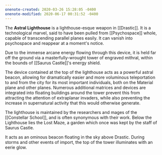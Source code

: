 ```yaml
---
onenote-created: 2020-03-26 15:28:05 -0400
onenote-modified: 2020-06-17 00:31:52 -0400
---
```


The **Astral Lighthouse** is a lighthouse-esque weapon in [[Drastic]]. It is a technological marvel, said to have been pulled from [[Psychospace]] whole, capable of transcending parallel planes easily. It can vanish into psychospace and reappear at a moment's notice.

Due to the immense arcane energy flowing through this device, it is held far off the ground via a masterfully-wrought tower of engraved mithral, within the bounds of [[Saurus Castle]]'s energy shield.

The device contained at the top of the lighthouse acts as a powerful astral beacon, allowing for dramatically easier and more voluminous teleportation to and from the city for its most important individuals, both on the Material plane and other planes. Numerous additional matrices and devices are integrated into floating buildings around the tower prevent this from attracting the attention of extraplanar invaders, while also preventing the increase in supernatural activity that this would otherwise generate.

The lighthouse is maintained by the researchers and mages of the [[Constellar School]], and is often synonymous with their work. Below the Lighthouse lies the Lost Maze, a garden which once was kept by the staff of Saurus Castle.

It acts as an ominous beacon floating in the sky above Drastic. During storms and other events of import, the top of the tower illuminates with an eerie glow.
